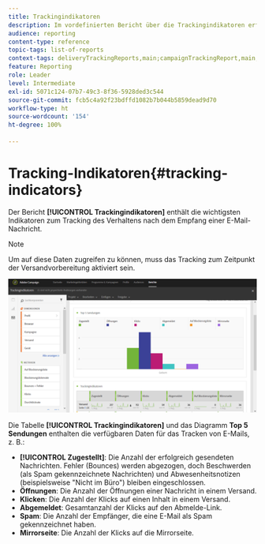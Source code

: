 ```yaml
---
title: Trackingindikatoren
description: Im vordefinierten Bericht über die Trackingindikatoren erfahren Sie über das Verhalten Ihrer Kunden beim Empfang von E-Mail-Nachrichten.
audience: reporting
content-type: reference
topic-tags: list-of-reports
context-tags: deliveryTrackingReports,main;campaignTrackingReport,main;programTrackingReport,main
feature: Reporting
role: Leader
level: Intermediate
exl-id: 5071c124-07b7-49c3-8f36-5928ded3c544
source-git-commit: fcb5c4a92f23bdffd1082b7b044b5859dead9d70
workflow-type: ht
source-wordcount: '154'
ht-degree: 100%

---
```


# Tracking-Indikatoren{#tracking-indicators}

Der Bericht **[!UICONTROL Trackingindikatoren]** enthält die wichtigsten Indikatoren zum Tracking des Verhaltens nach dem Empfang einer E-Mail-Nachricht.

>[!NOTE]
>
>Um auf diese Daten zugreifen zu können, muss das Tracking zum Zeitpunkt der Versandvorbereitung aktiviert sein.

![](assets/delivery_reports_2.png)

Die Tabelle **[!UICONTROL Trackingindikatoren]** und das Diagramm **Top 5 Sendungen** enthalten die verfügbaren Daten für das Tracken von E-Mails, z. B.:

* **[!UICONTROL Zugestellt]**: Die Anzahl der erfolgreich gesendeten Nachrichten. Fehler (Bounces) werden abgezogen, doch Beschwerden (als Spam gekennzeichnete Nachrichten) und Abwesenheitsnotizen (beispielsweise &quot;Nicht im Büro&quot;) bleiben eingeschlossen.
* **Öffnungen**: Die Anzahl der Öffnungen einer Nachricht in einem Versand.
* **Klicken**: Die Anzahl der Klicks auf einen Inhalt in einem Versand.
* **Abgemeldet**: Gesamtanzahl der Klicks auf den Abmelde-Link.
* **Spam**: Die Anzahl der Empfänger, die eine E-Mail als Spam gekennzeichnet haben.
* **Mirrorseite**: Die Anzahl der Klicks auf die Mirrorseite.

